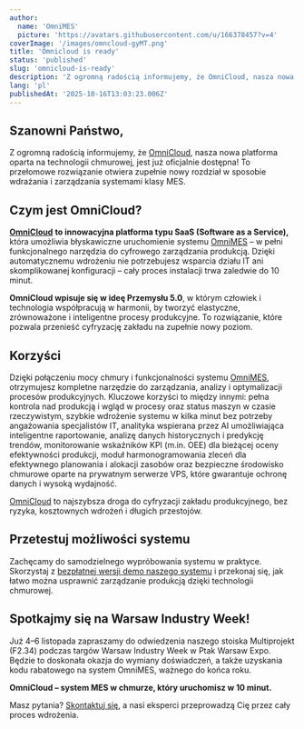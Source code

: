 ```yaml
---
author:
  name: 'OmniMES'
  picture: 'https://avatars.githubusercontent.com/u/166378457?v=4'
coverImage: '/images/omncloud-gyMT.png'
title: 'Omnicloud is ready'
status: 'published'
slug: 'omnicloud-is-ready'
description: 'Z ogromną radością informujemy, że OmniCloud, nasza nowa platforma oparta na technologii chmurowej, jest już oficjalnie dostępna! To przełomowe rozwiązanie otwiera zupełnie nowy rozdział w sposobie wdrażania i zarządzania systemami klasy MES'
lang: 'pl'
publishedAt: '2025-10-16T13:03:23.006Z'
---
```


## Szanowni Państwo,

Z ogromną radością informujemy, że [OmniCloud](https://cloud.omnimes.com), nasza nowa platforma oparta na technologii chmurowej, jest już oficjalnie dostępna! To przełomowe rozwiązanie otwiera zupełnie nowy rozdział w sposobie wdrażania i zarządzania systemami klasy MES.

## Czym jest OmniCloud?

[**OmniCloud**](https://cloud.omnimes.com) **to innowacyjna platforma typu SaaS (Software as a Service),** która umożliwia błyskawiczne uruchomienie systemu [OmniMES](https://www.omnimes.com) – w pełni funkcjonalnego narzędzia do cyfrowego zarządzania produkcją. Dzięki automatycznemu wdrożeniu nie potrzebujesz wsparcia działu IT ani skomplikowanej konfiguracji – cały proces instalacji trwa zaledwie do 10 minut.

**OmniCloud wpisuje się w ideę Przemysłu 5.0**, w którym człowiek i technologia współpracują w harmonii, by tworzyć elastyczne, zrównoważone i inteligentne procesy produkcyjne. To rozwiązanie, które pozwala przenieść cyfryzację zakładu na zupełnie nowy poziom.

## Korzyści

Dzięki połączeniu mocy chmury i funkcjonalności systemu [OmniMES](https://www.omnimes.com), otrzymujesz kompletne narzędzie do zarządzania, analizy i optymalizacji procesów produkcyjnych. Kluczowe korzyści to między innymi: pełna kontrola nad produkcją i wgląd w procesy oraz status maszyn w czasie rzeczywistym, szybkie wdrożenie systemu w kilka minut bez potrzeby angażowania specjalistów IT, analityka wspierana przez AI umożliwiająca inteligentne raportowanie, analizę danych historycznych i predykcję trendów, monitorowanie wskaźników KPI (m.in. OEE) dla bieżącej oceny efektywności produkcji, moduł harmonogramowania zleceń dla efektywnego planowania i alokacji zasobów oraz bezpieczne środowisko chmurowe oparte na prywatnym serwerze VPS, które gwarantuje ochronę danych i wysoką wydajność.

[OmniCloud](https://cloud.omnimes.com) to najszybsza droga do cyfryzacji zakładu produkcyjnego, bez ryzyka, kosztownych wdrożeń i długich przestojów.

## Przetestuj możliwości systemu

Zachęcamy do samodzielnego wypróbowania systemu w praktyce. Skorzystaj z [bezpłatnej wersji demo naszego systemu](https://www.omnimes.com/pl/demo) i przekonaj się, jak łatwo można usprawnić zarządzanie produkcją dzięki technologii chmurowej.

## Spotkajmy się na Warsaw Industry Week!

Już 4–6 listopada zapraszamy do odwiedzenia naszego stoiska Multiprojekt (F2.34) podczas targów Warsaw Industry Week w Ptak Warsaw Expo. Będzie to doskonała okazja do wymiany doświadczeń, a także uzyskania kodu rabatowego na system OmniMES, ważnego do końca roku.

**OmniCloud – system MES w chmurze, który uruchomisz w 10 minut.**

Masz pytania? [Skontaktuj się](https://www.omnimes.com/pl/kontakt), a nasi eksperci przeprowadzą Cię przez cały proces wdrożenia.